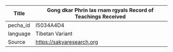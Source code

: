 |Title | Gong dkar Phrin las rnam rgyals Record of Teachings Received 
| --- | --- 
|pecha_id | I5034A4D4
|language | Tibetan Variant
|Source | https://sakyaresearch.org